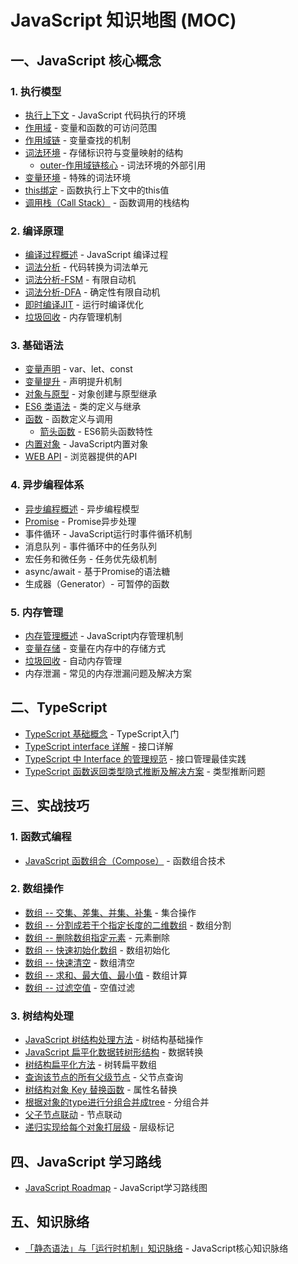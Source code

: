 # JavaScript 知识地图 (MOC)

## 一、JavaScript 核心概念

### 1. 执行模型
- [执行上下文](00-前端/00-核心/JavaScript/核心概念/执行模型/执行上下文.md) - JavaScript 代码执行的环境
- [作用域](00-前端/00-核心/JavaScript/核心概念/执行模型/作用域.md) - 变量和函数的可访问范围
- [作用域链](00-前端/00-核心/JavaScript/核心概念/执行模型/作用域链.md) - 变量查找的机制
- [词法环境](00-前端/00-核心/JavaScript/核心概念/执行模型/词法环境.md) - 存储标识符与变量映射的结构
  - [outer-作用域链核心](00-前端/00-核心/JavaScript/核心概念/执行模型/词法环境-outer.md) - 词法环境的外部引用
- [变量环境](00-前端/00-核心/JavaScript/核心概念/执行模型/变量环境.md) - 特殊的词法环境
- [this绑定](00-前端/00-核心/JavaScript/核心概念/执行模型/this绑定.md) - 函数执行上下文中的this值
- [调用栈（Call Stack）](00-前端/00-核心/JavaScript/核心概念/执行模型/调用栈（Call%20Stack）.md) - 函数调用的栈结构

### 2. 编译原理
- [编译过程概述](00-前端/00-核心/JavaScript/核心概念/编译原理/!MOC-编译原理.md) - JavaScript 编译过程
- [词法分析](00-前端/00-核心/JavaScript/核心概念/编译原理/词法分析.md) - 代码转换为词法单元
- [词法分析-FSM](00-前端/00-核心/JavaScript/核心概念/编译原理/词法分析-有限自动机FSM.md) - 有限自动机
- [词法分析-DFA](00-前端/00-核心/JavaScript/核心概念/编译原理/词法分析-确定性有限自动机DFA.md) - 确定性有限自动机
- [即时编译JIT](00-前端/00-核心/JavaScript/核心概念/编译原理/即时编译JIT.md) - 运行时编译优化
- [垃圾回收](00-前端/00-核心/JavaScript/核心概念/编译原理/垃圾回收.md) - 内存管理机制

### 3. 基础语法
- [变量声明](00-前端/00-核心/JavaScript/核心概念/基础语法/变量声明.md) - var、let、const
- [变量提升](00-前端/00-核心/JavaScript/核心概念/基础语法/变量提升.md) - 声明提升机制
- [对象与原型](00-前端/00-核心/JavaScript/核心概念/基础语法/对象与原型/!MOC-对象与原型.md) - 对象创建与原型继承
- [ES6 类语法](00-前端/00-核心/JavaScript/核心概念/基础语法/ES6%20类语法/!MOC-ES6%20类语法.md) - 类的定义与继承
- [函数](00-前端/00-核心/JavaScript/核心概念/基础语法/函数/!MOC-函数.md) - 函数定义与调用
  - [箭头函数](00-前端/00-核心/JavaScript/核心概念/基础语法/函数/箭头函数.md) - ES6箭头函数特性
- [内置对象](00-前端/00-核心/JavaScript/核心概念/基础语法/内置对象/!MOC-内置对象.md) - JavaScript内置对象
- [WEB API](00-前端/00-核心/JavaScript/核心概念/基础语法/WEB%20API/!MOC-WEBAPI.md) - 浏览器提供的API

### 4. 异步编程体系
- [异步编程概述](00-前端/00-核心/JavaScript/核心概念/异步编程体系/!MOC-异步编程体系.md) - 异步编程模型
- [Promise](00-前端/00-核心/JavaScript/核心概念/异步编程体系/promise.md) - Promise异步处理
- 事件循环 - JavaScript运行时事件循环机制
- 消息队列 - 事件循环中的任务队列
- 宏任务和微任务 - 任务优先级机制
- async/await - 基于Promise的语法糖
- 生成器（Generator）- 可暂停的函数

### 5. 内存管理
- [内存管理概述](00-前端/00-核心/JavaScript/核心概念/内存管理/!MOC-内存管理.md) - JavaScript内存管理机制
- [变量存储](00-前端/00-核心/JavaScript/核心概念/内存管理/变量存储.md) - 变量在内存中的存储方式
- [垃圾回收](00-前端/00-核心/JavaScript/核心概念/内存管理/垃圾回收.md) - 自动内存管理
- 内存泄漏 - 常见的内存泄漏问题及解决方案

## 二、TypeScript
- [TypeScript 基础概念](00-前端/00-核心/JavaScript/TypeScript/TypeScript%20%20基础概念.md) - TypeScript入门
- [TypeScript interface 详解](00-前端/00-核心/JavaScript/TypeScript/TypeScript%20interface%20详解.md) - 接口详解
- [TypeScript 中 Interface 的管理规范](00-前端/00-核心/JavaScript/TypeScript/TypeScript%20中%20Interface%20的管理规范.md) - 接口管理最佳实践
- [TypeScript 函数返回类型隐式推断及解决方案](00-前端/00-核心/JavaScript/TypeScript/常见问题/TypeScript%20函数返回类型隐式推断及解决方案.md) - 类型推断问题

## 三、实战技巧

### 1. 函数式编程
- [JavaScript 函数组合（Compose）](00-前端/00-核心/JavaScript/实战技巧/开发技巧/函数式编程/JavaScript%20函数组合（Compose）.md) - 函数组合技术

### 2. 数组操作
- [数组 -- 交集、差集、并集、补集](00-前端/00-核心/JavaScript/实战技巧/开发技巧/数组类型/数组%20--%20交集、差集、并集、补集.md) - 集合操作
- [数组 -- 分割成若干个指定长度的二维数组](00-前端/00-核心/JavaScript/实战技巧/开发技巧/数组类型/数组%20--%20分割成若干个指定长度的二维数组.md) - 数组分割
- [数组 -- 删除数组指定元素](00-前端/00-核心/JavaScript/实战技巧/开发技巧/数组类型/数组%20--%20删除数组指定元素.md) - 元素删除
- [数组 -- 快速初始化数组](00-前端/00-核心/JavaScript/实战技巧/开发技巧/数组类型/数组%20--%20快速初始化数组.md) - 数组初始化
- [数组 -- 快速清空](00-前端/00-核心/JavaScript/实战技巧/开发技巧/数组类型/数组%20--%20快速清空.md) - 数组清空
- [数组 -- 求和、最大值、最小值](00-前端/00-核心/JavaScript/实战技巧/开发技巧/数组类型/数组%20--%20求和、最大值、最小值.md) - 数组计算
- [数组 -- 过滤空值](00-前端/00-核心/JavaScript/实战技巧/开发技巧/数组类型/数组%20--%20过滤空值.md) - 空值过滤

### 3. 树结构处理
- [JavaScript 树结构处理方法](00-前端/00-核心/JavaScript/实战技巧/开发技巧/树结构处理/JavaScript%20树结构处理方法.md) - 树结构基础操作
- [JavaScript 扁平化数据转树形结构](00-前端/00-核心/JavaScript/实战技巧/开发技巧/树结构处理/JavaScript%20扁平化数据转树形结构.md) - 数据转换
- [树结构扁平化方法](00-前端/00-核心/JavaScript/实战技巧/开发技巧/树结构处理/树结构扁平化方法.md) - 树转扁平数组
- [查询该节点的所有父级节点](00-前端/00-核心/JavaScript/实战技巧/开发技巧/树结构处理/查询该节点的所有父级节点.md) - 父节点查询
- [树结构对象 Key 替换函数](00-前端/00-核心/JavaScript/实战技巧/开发技巧/树结构处理/树结构对象%20Key%20替换函数.md) - 属性名替换
- [根据对象的type进行分组合并成tree](00-前端/00-核心/JavaScript/实战技巧/开发技巧/树结构处理/根据对象的type进行分组合并成tree.md) - 分组合并
- [父子节点联动](00-前端/00-核心/JavaScript/实战技巧/开发技巧/树结构处理/父子节点联动.md) - 节点联动
- [递归实现给每个对象打层级](00-前端/00-核心/JavaScript/实战技巧/开发技巧/树结构处理/递归实现给每个对象打层级.md) - 层级标记

## 四、JavaScript 学习路线
- [JavaScript Roadmap](00-前端/00-核心/JavaScript/JavaScript%20Roadmap.md) - JavaScript学习路线图

## 五、知识脉络
- [「静态语法」与「运行时机制」知识脉络](00-前端/00-核心/JavaScript/「静态语法」与「运行时机制」知识脉络.md) - JavaScript核心知识脉络
